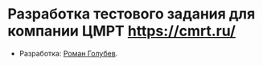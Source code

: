 # Разработка тестового задания для компании ЦМРТ https://cmrt.ru/

* Разработка: [Роман Голубев](https://vk.com/gromniki).

